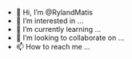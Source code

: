 - 👋 Hi, I’m @RylandMatis
- 👀 I’m interested in ...
- 🌱 I’m currently learning ...
- 💞️ I’m looking to collaborate on ...
- 📫 How to reach me ...

<!---
RylandMatis/RylandMatis is a ✨ special ✨ repository because its `README.md` (this file) appears on your GitHub profile.
You can click the Preview link to take a look at your changes.
--->
